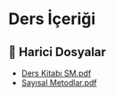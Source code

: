 # Ders İçeriği


<!--Index-->

## 📂 Harici Dosyalar

- [Ders Kitabı SM.pdf](./Ders%20Kitab%C4%B1%20SM.pdf)
- [Sayısal Metodlar.pdf](./Say%C4%B1sal%20Metodlar.pdf)


<!--Index-->

